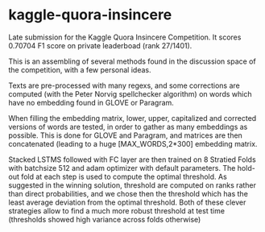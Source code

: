 # kaggle-quora-insincere

Late submission for the Kaggle Quora Insincere Competition.
It scores 0.70704 F1 score on private leaderboad (rank 27/1401).

This is an assembling of several methods found in the discussion space of the competition, with a few personal ideas.

Texts are pre-processed with many regexs, and some corrections are computed (with the Peter Norvig spellchecker algorithm) on words which have no embedding found in GLOVE or Paragram.

When filling the embedding matrix, lower, upper, capitalized and corrected versions of words are tested, in order to gather as many embeddings as possible. This is done for GLOVE and Paragram, and matrices are then concatenated (leading to a huge \[MAX_WORDS,2\*300] embedding matrix.

Stacked LSTMS followed with FC layer are then trained on 8 Stratied Folds with batchsize 512 and adam optimizer with default parameters. The hold-out fold at each step is used to compute the optimal threshold. As suggested in the winning solution, threshold are computed on ranks rather than direct probabilities, and we chose then the threshold which has the least average deviation from the optimal threshold. Both of these clever strategies allow to find a much more robust threshold at test time (thresholds showed high variance across folds otherwise)
